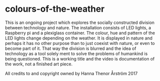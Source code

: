 # colours-of-the-weather

This is an ongoing project which explores the socially constructed division between technology and nature. 
The installation consists of LED lights, a Raspberry pi and a plexiglass container. The colour, hue and pattern of the LED 
lights change depending on the weather.  It is displayed in nature and perhaps it has no other purpose than to just coexist 
with nature, or even to become part of it. That way the division is blurred and the idea of technology as a tool solely 
ment to solve the problems of humankind is being questioned. This is a working title and the video is documentation of the 
work, not a finished art piece.

All credits to and copyright owned by Hanna Thenor Årström 2017
